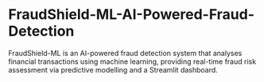 # FraudShield-ML-AI-Powered-Fraud-Detection
FraudShield-ML is an AI-powered fraud detection system that analyses financial transactions using machine learning, providing real-time fraud risk assessment via predictive modelling and a Streamlit dashboard.
